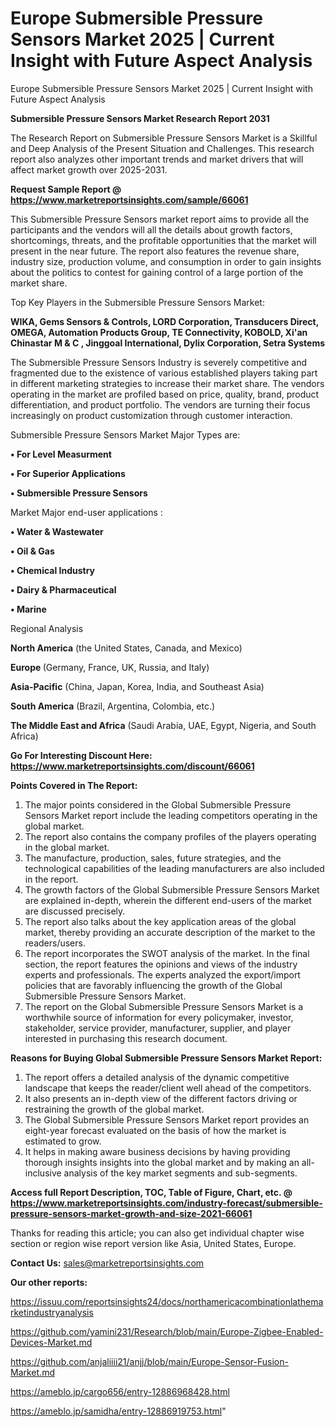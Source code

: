 # Europe Submersible Pressure Sensors Market 2025 | Current Insight with Future Aspect Analysis
Europe Submersible Pressure Sensors Market 2025 | Current Insight with Future Aspect Analysis

<strong>Submersible Pressure Sensors Market Research Report 2031</strong>

The Research Report on Submersible Pressure Sensors Market is a Skillful and Deep Analysis of the Present Situation and Challenges. This research report also analyzes other important trends and market drivers that will affect market growth over 2025-2031.

<strong>Request Sample Report @ <a href=https://www.marketreportsinsights.com/sample/66061>https://www.marketreportsinsights.com/sample/66061</a></strong>

This Submersible Pressure Sensors market report aims to provide all the participants and the vendors will all the details about growth factors, shortcomings, threats, and the profitable opportunities that the market will present in the near future. The report also features the revenue share, industry size, production volume, and consumption in order to gain insights about the politics to contest for gaining control of a large portion of the market share.

Top Key Players in the Submersible Pressure Sensors Market:

<strong>WIKA, Gems Sensors & Controls, LORD Corporation, Transducers Direct, OMEGA, Automation Products Group, TE Connectivity, KOBOLD, Xi&#39;an Chinastar M & C , Jinggoal International, Dylix Corporation, Setra Systems</strong>

The Submersible Pressure Sensors Industry is severely competitive and fragmented due to the existence of various established players taking part in different marketing strategies to increase their market share. The vendors operating in the market are profiled based on price, quality, brand, product differentiation, and product portfolio. The vendors are turning their focus increasingly on product customization through customer interaction.

Submersible Pressure Sensors Market Major Types are:

<strong>• For Level Measurment

• For Superior Applications

• Submersible Pressure Sensors</strong>

Market Major end-user applications :

<strong>• Water & Wastewater

• Oil & Gas

• Chemical Industry

• Dairy & Pharmaceutical

• Marine</strong>

Regional Analysis

</u><strong><b>North America</b></strong> (the United States, Canada, and Mexico)

<strong><b>Europe </b></strong>(Germany, France, UK, Russia, and Italy)

<strong><b>Asia-Pacific</b></strong> (China, Japan, Korea, India, and Southeast Asia)

<strong><b>South America</b></strong> (Brazil, Argentina, Colombia, etc.)

<strong><b>The Middle East and Africa</b></strong> (Saudi Arabia, UAE, Egypt, Nigeria, and South Africa)

<strong>Go For Interesting Discount Here: <a href=https://www.marketreportsinsights.com/discount/66061>https://www.marketreportsinsights.com/discount/66061</a></strong>

<strong>Points Covered in The Report:</strong>
<ol>
  <li>The major points considered in the Global Submersible Pressure Sensors Market report include the leading competitors operating in the global market.</li>
  <li>The report also contains the company profiles of the players operating in the global market.</li>
  <li>The manufacture, production, sales, future strategies, and the technological capabilities of the leading manufacturers are also included in the report.</li>
  <li>The growth factors of the Global Submersible Pressure Sensors Market are explained in-depth, wherein the different end-users of the market are discussed precisely.</li>
  <li>The report also talks about the key application areas of the global market, thereby providing an accurate description of the market to the readers/users.</li>
  <li>The report incorporates the SWOT analysis of the market. In the final section, the report features the opinions and views of the industry experts and professionals. The experts analyzed the export/import policies that are favorably influencing the growth of the Global Submersible Pressure Sensors Market.</li>
  <li>The report on the Global Submersible Pressure Sensors Market is a worthwhile source of information for every policymaker, investor, stakeholder, service provider, manufacturer, supplier, and player interested in purchasing this research document.</li>
</ol>
<strong>Reasons for Buying Global Submersible Pressure Sensors Market Report:</strong>

<ol>
  <li>The report offers a detailed analysis of the dynamic competitive landscape that keeps the reader/client well ahead of the competitors.</li>
  <li>It also presents an in-depth view of the different factors driving or restraining the growth of the global market.</li>
  <li>The Global Submersible Pressure Sensors Market report provides an eight-year forecast evaluated on the basis of how the market is estimated to grow.</li>
  <li>It helps in making aware business decisions by having providing thorough insights insights into the global market and by making an all-inclusive analysis of the key market segments and sub-segments.</li>
</ol>
<strong>Access full Report Description, TOC, Table of Figure, Chart, etc. @ <a href=https://www.marketreportsinsights.com/industry-forecast/submersible-pressure-sensors-market-growth-and-size-2021-66061>https://www.marketreportsinsights.com/industry-forecast/submersible-pressure-sensors-market-growth-and-size-2021-66061</a></strong>


Thanks for reading this article; you can also get individual chapter wise section or region wise report version like Asia, United States, Europe.

<strong>Contact Us:</strong>
sales@marketreportsinsights.com

<strong>Our other reports:</strong>

<a href=https://issuu.com/reportsinsights24/docs/northamericacombinationlathemarketindustryanalysis>https://issuu.com/reportsinsights24/docs/northamericacombinationlathemarketindustryanalysis</a>

<a href=https://github.com/yamini231/Research/blob/main/Europe-Zigbee-Enabled-Devices-Market.md>https://github.com/yamini231/Research/blob/main/Europe-Zigbee-Enabled-Devices-Market.md</a>

<a href=https://github.com/anjaliiii21/anjj/blob/main/Europe-Sensor-Fusion-Market.md>https://github.com/anjaliiii21/anjj/blob/main/Europe-Sensor-Fusion-Market.md</a>

<a href=https://ameblo.jp/cargo656/entry-12886968428.html>https://ameblo.jp/cargo656/entry-12886968428.html</a>

<a href=https://ameblo.jp/samidha/entry-12886919753.html>https://ameblo.jp/samidha/entry-12886919753.html</a>"
